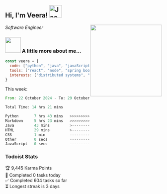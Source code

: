 <h2> Hi, I'm Veera! <img src="https://raw.githubusercontent.com/Tarikul-Islam-Anik/Animated-Fluent-Emojis/master/Emojis/Activities/Jack-O-Lantern.png" alt="Jack-O-Lantern" width="40" height="40" /></h2>
<img align='right' src="https://user-images.githubusercontent.com/74038190/213911110-aedbef38-a29f-4b6b-a65c-11608b4f75a5.gif" width="230">
<p><em>Software Engineer</em></p>


### <img src="https://user-images.githubusercontent.com/74038190/216656963-09118229-8a9e-4af0-910c-c37f35f2e210.gif" width="50"> A little more about me...  

```javascript
const veera = {
  code: ["python", "java", "javaScript", "typeScript", "c++"],
  tools: ["react", "node", "spring boot", "docker", "next.JS", "aws"],
  interests: ["distributed systems", "enterprise software", "parallel computing", "cloud computing", "machine learning", "AI"]
}
```
This week:
<!--START_SECTION:waka-->

```rust
From: 22 October 2024 - To: 29 October 2024

Total Time: 14 hrs 21 mins

Python       7 hrs 43 mins   >>>>>>>>>>>>>------------   53.83 %
Markdown     5 hrs 23 mins   >>>>>>>>>----------------   37.53 %
Java         43 mins         >------------------------   04.99 %
HTML         29 mins         >------------------------   03.40 %
CSS          1 min           -------------------------   00.17 %
Other        0 secs          -------------------------   00.05 %
JavaScript   0 secs          -------------------------   00.02 %
```

<!--END_SECTION:waka-->


### Todoist Stats

<!-- TODO-IST:START -->
🏆  9,445 Karma Points           
🌸  Completed 0 tasks today           
✅  Completed 604 tasks so far           
⏳  Longest streak is 3 days
<!-- TODO-IST:END -->
<!--
Profile views:
[![](https://visitcount.itsvg.in/api?id=veeravivekt&label=Profile%20Views&color=1&icon=2&pretty=false)](https://visitcount.itsvg.in)
-->
